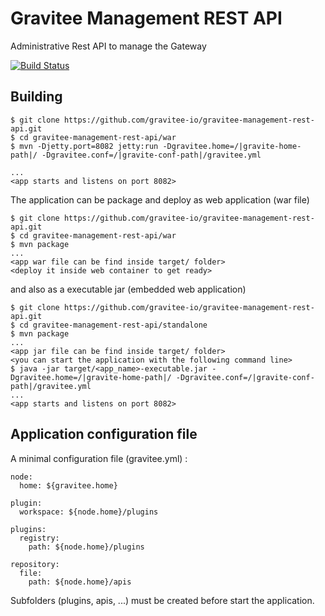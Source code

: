 # Gravitee Management REST API

Administrative Rest API to manage the Gateway

[![Build Status](http://build.gravitee.io/jenkins/buildStatus/icon?job=gravitee-management-rest-api)](http://build.gravitee.io/jenkins/view/Tous/job/gravitee-management-rest-api/)

## Building

```
$ git clone https://github.com/gravitee-io/gravitee-management-rest-api.git
$ cd gravitee-management-rest-api/war
$ mvn -Djetty.port=8082 jetty:run -Dgravitee.home=/|gravite-home-path|/ -Dgravitee.conf=/|gravite-conf-path|/gravitee.yml

...
<app starts and listens on port 8082>
```
The application can be package and deploy as web application (war file)
```
$ git clone https://github.com/gravitee-io/gravitee-management-rest-api.git
$ cd gravitee-management-rest-api/war
$ mvn package
...
<app war file can be find inside target/ folder>
<deploy it inside web container to get ready>
```
and also as a executable jar (embedded web application)
```
$ git clone https://github.com/gravitee-io/gravitee-management-rest-api.git
$ cd gravitee-management-rest-api/standalone
$ mvn package
...
<app jar file can be find inside target/ folder>
<you can start the application with the following command line>
$ java -jar target/<app_name>-executable.jar -Dgravitee.home=/|gravite-home-path|/ -Dgravitee.conf=/|gravite-conf-path|/gravitee.yml
...
<app starts and listens on port 8082>
```
## Application configuration file

A minimal configuration file (gravitee.yml) :

```
node:
  home: ${gravitee.home}

plugin:
  workspace: ${node.home}/plugins

plugins:
  registry:
    path: ${node.home}/plugins

repository:
  file:
    path: ${node.home}/apis
```
Subfolders (plugins, apis, ...) must be created before start the application.
